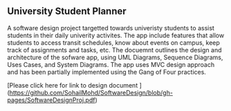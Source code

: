 ## University Student Planner

A software design project targetted towards univeristy students to assist students in their daily univerity activites. The app include features that allow students to access transit schedules, know about events on campus, keep track of assignments and tasks, etc. The docuemnt outlines the design and architecture of the sofware app, using UML Diagrams, Sequence Diagrams, Uses Cases, and System Diagrams. The app uses MVC design approach and has been partially implemented using the Gang of Four practices.

[Please click here for link to design document ]
(https://github.com/SohailMohd/SoftwareDesign/blob/gh-pages/SoftwareDesignProj.pdf)
